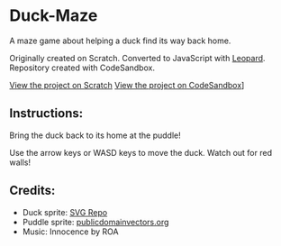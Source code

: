 # Duck-Maze

A maze game about helping a duck find its way back home.

Originally created on Scratch. Converted to JavaScript with [Leopard](https://leopardjs.com/). Repository created with CodeSandbox.

[View the project on Scratch](https://scratch.mit.edu/projects/799913073/)
[View the project on CodeSandbox](https://codesandbox.io/s/github/helenclx/Duck-Maze)]


## Instructions:

Bring the duck back to its home at the puddle!

Use the arrow keys or WASD keys to move the duck.
Watch out for red walls!


## Credits:

- Duck sprite: [SVG Repo](https://www.svgrepo.com/)
- Puddle sprite: [publicdomainvectors.org](https://publicdomainvectors.org/)
- Music: Innocence by ROA